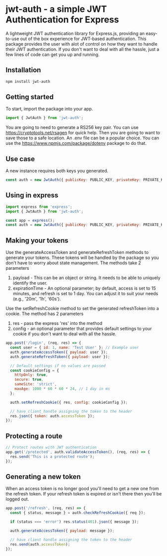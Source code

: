 # jwt-auth - a simple JWT Authentication for Express

A lightweight JWT authentication library for Express.js, providing an easy-to-use out of the box experience for JWT-based authentication.
This package provides the user with alot of control on how they want to handle their JWT authentication. If you don't want to deal with all the hassle, just a few lines of code can get you up and running.

## Installation

```bash
npm install jwt-auth
```

## Getting started

To start, import the package into your app.

```javascript
import { JwtAuth } from 'jwt-auth';
```

You are going to need to generate a RS256 key pair. You can use https://cryptotools.net/rsagen for quick help.
Then you are going to want to save those to a safe location. An .env file can be a popular choice. You can use the https://www.npmjs.com/package/dotenv package to do that.

## Use case

A new instance requires both keys you generated.

```javascript
const auth = new JwtAuth({ publicKey: PUBLIC_KEY, privateKey: PRIVATE_KEY });
```

## Using in express

```javascript
import express from 'express';
import { JwtAuth } from 'jwt-auth';

const app = express();
const auth = new JwtAuth({ publicKey: PUBLIC_KEY, privateKey: PRIVATE_KEY });
```

## Making your tokens

Use the generateAccessToken and generateRefreshToken methods to generate your tokens.
These tokens will be handled by the package so you don't have to worry about state management.
The methods take 2 parameters

1. payload - This can be an object or string. It needs to be able to uniquely identify the user.
2. expirationTime - An optional parameter; by default, access is set to 15 minutes, and refresh is set to 1 day. You can adjust it to suit your needs (e.g., '20m', '1h', '60s').

Use the setRefreshCookie method to set the generated refreshToken into a cookie. The method has 2 parameters

1. res - pass the express 'res' into the method
2. config - an optional parameter that provides default settings to your cookie if you don't want to deal with all the hassle.

```javascript
app.post('/login', (req, res) => {
  const user = { id: 1, name: 'Test User' }; // Example user
  auth.generateAccessToken({ payload: user });
  auth.generateRefreshToken({ payload: user });

  // Default settings if no values are passed
  const cookieConfig = {
    httpOnly: true,
    secure: true,
    sameSite: 'strict',
    maxAge: 1000 * 60 * 60 * 24, // 1 day in ms
  };

  auth.setRefreshCookie({ res, config: cookieConfig });

  // have client handle assigning the token to the header
  res.json({ token: auth.accessToken });
});
```

## Protecting a route

```javascript
// Protect routes with JWT authentication
app.get('/protected', auth.validateAccessToken(), (req, res) => {
  res.send('This is a protected route');
});
```

## Generating a new token

When an access token is no longer good you'll need to get a new one from the refresh token. If your refresh token is expired or isn't there then you'll be logged out.

```javascript
app.post('/refresh', (req, res) => {
  const { status, message } = auth.checkRefreshCookie({ req });

  if (status === 'error') res.status(401).json({ message });

  auth.generateAccessToken({ payload: message });

  // have client handle assigning the token to the header
  res.send(auth.accessToken);
});
```
